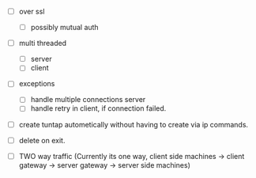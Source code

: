 - [ ] over ssl
    - [ ] possibly mutual auth
- [ ] multi threaded
    - [ ] server
    - [ ] client
- [ ] exceptions
    - [ ] handle multiple connections server
    - [ ] handle retry in client, if connection failed.
- [ ] create tuntap autometically without having to create via ip commands.
- [ ] delete on exit.
- [ ] TWO way traffic (Currently its one way, client side machines -> client gateway -> server gateway -> server side machines)

